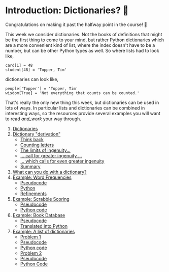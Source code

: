 # Introduction: Dictionaries? 📖

Congratulations on making it past the halfway point in the course! 💪

This week we consider dictionaries. Not the books of definitions that might be the first thing to come to your mind, but rather Python dictionaries which are a more convenient kind of list, where the index doesn't have to be a number, but can be other Python types as well. So where lists had to look like,

    card[1] = 48
    student[48] = 'Topper, Tim'

dictionaries can look like,

    people['Topper'] = 'Topper, Tim'
    wisdom[True] = 'Not everything that counts can be counted.'

That's really the only new thing this week, but dictionaries can be used in lots of ways. In particular lists and dictionaries can be combined in interesting ways, so the resources provide several examples you will want to read _and_work_ your way through.


1. [Dictionaries](01_Dictionaries.md)
1. [Dictionary
    "derivation"](02_Dictionary_derivation.md)
    -   [Think
        back](02_Dictionary_derivation.md#think-back)
    -   [Counting
        letters](02_Dictionary_derivation.md#counting-letters)
    -   [The limits of
        ingenuity...](02_Dictionary_derivation.md#the-limits-of-ingenuity...)
    -   [... call for greater ingenuity
        ...](02_Dictionary_derivation.md#call-for-greater-ingenuity-...)
    -   [... which calls for even greater
        ingenuity](02_Dictionary_derivation.md#which-calls-for-even-greater-ingenuity)
    -   [Summary](02_Dictionary_derivation.md#summary)
1. [What can you do with a
    dictionary?](03_What_can_you_do_with_a_dictionary.md)
1. [Example: Word
    Frequencies](04_Example_word_frequencies.md)
    -   [Pseudocode](04_Example_word_frequencies.md#pseudocode)
    -   [Python](04_Example_word_frequencies.md#python)
    -   [Refinements](04_Example_word_frequencies.md#refinements)
1. [Example: Scrabble
    Scoring](05_Example_Scrabble_scoring.md)
    -   [Pseudocode](05_Example_Scrabble_scoring.md#pseudocode-1)
    -   [Python
        code](05_Example_Scrabble_scoring.md#python-code)
1. [Example: Book
    Database](06_Example_Book_database.md)
    -   [Pseudocode](06_Example_Book_database.md#pseudocode-2)
    -   [Translated into
        Python](06_Example_Book_database.md#translated-into-python)
1. [Example: A list of
    dictionaries](07_Example_A_list_of_dictionaries.md)
    -   [Problem
        1](07_Example_A_list_of_dictionaries.md#problem-1)
    -   [Pseudocode](07_Example_A_list_of_dictionaries.md#pseudocode-3)
    -   [Python
        code](07_Example_A_list_of_dictionaries.md#python-code-1)
    -   [Problem
        2](07_Example_A_list_of_dictionaries.md#problem-2)
    -   [Pseudocode](07_Example_A_list_of_dictionaries.md#pseudocode-4)
    -   [Python
        Code](07_Example_A_list_of_dictionaries.md#python-code-2)
